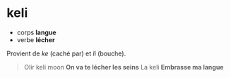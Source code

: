 # keli
- corps **langue**
- verbe **lécher**

Provient de *ke* (caché par) et *li* (bouche).

> Olir keli moon    **On va te lécher les seins**
> La keli           **Embrasse ma langue**